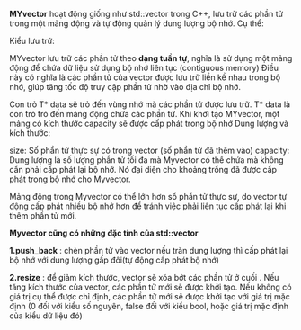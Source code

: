 **MYvector** hoạt động giống như std::vector trong C++, lưu trữ các phần tử trong một mảng động và tự động quản lý dung lượng bộ nhớ. Cụ thể:

Kiểu lưu trữ:

MYvector lưu trữ các phần tử theo **dạng tuần tự**, nghĩa là sử dụng một mảng động để chứa dữ liệu
 sử dụng bộ nhớ liên tục (contiguous memory)  Điều này có nghĩa là các phần tử của vector được lưu trữ liền kề nhau trong bộ nhớ, giúp tăng tốc độ truy cập phần tử nhờ vào địa chỉ bộ nhớ.

Con trỏ T* data sẽ trỏ đến vùng nhớ mà các phần tử được lưu trữ.
T* data là con trỏ trỏ đến mảng động chứa các phần tử. Khi  khởi tạo MYvector, 
một mảng có kích thước capacity sẽ được cấp phát trong bộ nhớ
Dung lượng và kích thước:

size: Số phần tử thực sự có trong vector (số phần tử  đã thêm vào)
capacity: 
Dung lượng là số lượng phần tử tối đa mà Myvector có thể chứa mà không cần phải cấp phát lại bộ nhớ. Nó đại diện cho khoảng trống đã được cấp phát trong bộ nhớ cho Myvector.


 Mảng động trong Myvector có thể lớn hơn số phần tử thực sự, do vector tự động cấp phát nhiều bộ nhớ hơn để tránh việc phải liên tục cấp phát lại khi thêm phần tử mới.

 **Myvector cũng có những đặc tính của std::vector**

 **1.push_back** : chèn phần tử vào vector nếu tràn dung lượng thì cấp phát  lại bộ nhớ với dung lượng gấp đôi(tự động cấp phát bộ nhớ)

 **2.resize** : để giảm kích thước, vector sẽ xóa bớt các phần tử ở cuối . Nếu tăng kích thước của vector, các phần tử mới sẽ được khởi tạo. Nếu không có giá trị cụ thể được chỉ định, các phần tử mới sẽ được khởi tạo với giá trị mặc định (0 đối với kiểu số nguyên, false đối với kiểu bool, hoặc giá trị mặc định của kiểu dữ liệu đó)